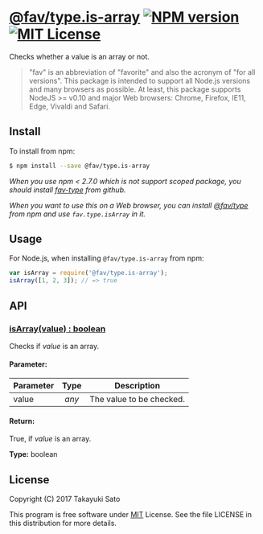 # [@fav/type.is-array][repo-url] [![NPM version][npm-img]][npm-url] [![MIT License][mit-img]][mit-url]

Checks whether a value is an array or not.

> "fav" is an abbreviation of "favorite" and also the acronym of "for all versions".
> This package is intended to support all Node.js versions and many browsers as possible.
> At least, this package supports NodeJS >= v0.10 and major Web browsers: Chrome, Firefox, IE11, Edge, Vivaldi and Safari.

## Install

To install from npm:

```sh
$ npm install --save @fav/type.is-array
```

*When you use npm < 2.7.0 which is not support scoped package, you should install [fav-type][repo-url] from github.*

*When you want to use this on a Web browser, you can install [@fav/type][main-url] from npm and use `fav.type.isArray` in it.*

## Usage

For Node.js, when installing `@fav/type.is-array` from npm:

```js
var isArray = require('@fav/type.is-array');
isArray([1, 2, 3]); // => true
```

## API

### <u>isArray(value) : boolean</u>

Checks if *value* is an array.

#### Parameter:

| Parameter |  Type  | Description               |
|-----------|:------:|---------------------------|
| value     | *any*  | The value to be checked.  |

#### Return:

True, if *value* is an array.

**Type:** boolean

## License

Copyright (C) 2017 Takayuki Sato

This program is free software under [MIT][mit-url] License.
See the file LICENSE in this distribution for more details.

[repo-url]: https://github.com/sttk/fav-type/
[npm-img]: https://img.shields.io/badge/npm-v0.4.2-blue.svg
[npm-url]: https://www.npmjs.com/package/@fav/type.is-array
[mit-img]: https://img.shields.io/badge/license-MIT-green.svg
[mit-url]: https://opensource.org/licenses/MIT
[main-url]: https://www.npmjs.com/package/@fav/type
